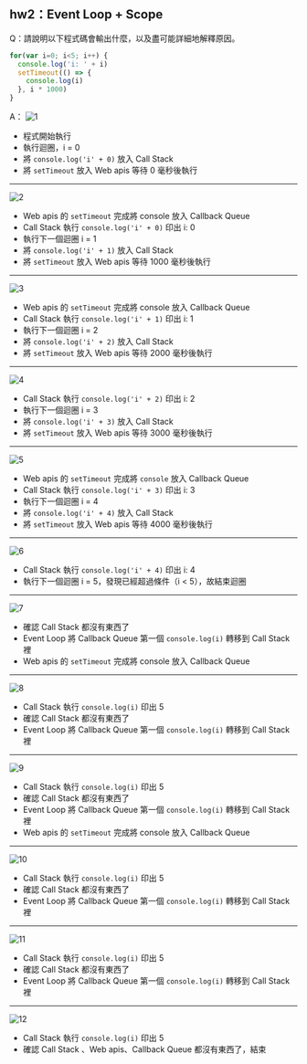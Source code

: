 ## hw2：Event Loop + Scope
Q：請說明以下程式碼會輸出什麼，以及盡可能詳細地解釋原因。

```javascript
for(var i=0; i<5; i++) {
  console.log('i: ' + i)
  setTimeout(() => {
    console.log(i)
  }, i * 1000)
}
```

A：
![1](https://imgur.com/1RiHnar.png)
- 程式開始執行
- 執行迴圈，i = 0
- 將 ```console.log('i' + 0)``` 放入 Call Stack
- 將 ```setTimeout``` 放入  Web apis 等待 0 毫秒後執行

----
![2](https://imgur.com/hRECA1Z.png)
- Web apis 的 ```setTimeout``` 完成將 console 放入 Callback Queue
- Call Stack 執行 ```console.log('i' + 0)``` 印出 i: 0
- 執行下一個迴圈 i = 1
- 將 ```console.log('i' + 1)``` 放入 Call Stack
- 將 ```setTimeout``` 放入  Web apis 等待 1000 毫秒後執行
----
![3](https://imgur.com/TwKzcdc.png)
- Web apis 的 ```setTimeout``` 完成將 console 放入 Callback Queue
- Call Stack 執行 ```console.log('i' + 1)``` 印出 i: 1
- 執行下一個迴圈 i = 2
- 將 ```console.log('i' + 2)``` 放入 Call Stack
- 將 ```setTimeout``` 放入  Web apis 等待 2000 毫秒後執行
-----
![4](https://imgur.com/pDtixy3.png)
- Call Stack 執行 ```console.log('i' + 2)``` 印出 i: 2
- 執行下一個迴圈 i = 3
- 將 ```console.log('i' + 3)``` 放入 Call Stack
- 將 ```setTimeout``` 放入  Web apis 等待 3000 毫秒後執行
-----
![5](https://imgur.com/yVsYHoS.png)
- Web apis 的 ```setTimeout``` 完成將 ```console``` 放入 Callback Queue
- Call Stack 執行 ```console.log('i' + 3)``` 印出 i: 3
- 執行下一個迴圈 i = 4
- 將 ```console.log('i' + 4)``` 放入 Call Stack
- 將 ```setTimeout``` 放入  Web apis 等待 4000 毫秒後執行
-----
![6](https://imgur.com/jx6xtcq.png)
- Call Stack 執行 ```console.log('i' + 4)``` 印出 i: 4
- 執行下一個迴圈 i = 5，發現已經超過條件（i < 5），故結束迴圈
----
![7](https://imgur.com/FxS9eQ6.png)
- 確認 Call Stack 都沒有東西了
- Event Loop 將 Callback Queue 第一個 ```console.log(i)``` 轉移到 Call Stack 裡
- Web apis 的 ```setTimeout``` 完成將 console 放入 Callback Queue
----
![8](https://imgur.com/6l0bRlp.png)
- Call Stack 執行 ```console.log(i)``` 印出 5
- 確認 Call Stack 都沒有東西了
- Event Loop 將 Callback Queue 第一個 ```console.log(i)``` 轉移到 Call Stack 裡
----
![9](https://imgur.com/rJWmBVY.png)
- Call Stack 執行 ```console.log(i)``` 印出 5
- 確認 Call Stack 都沒有東西了
- Event Loop 將 Callback Queue 第一個 ```console.log(i)``` 轉移到 Call Stack 裡
- Web apis 的 ```setTimeout``` 完成將 console 放入 Callback Queue
-----
![10](https://imgur.com/FVkxD0m.png)
- Call Stack 執行 ```console.log(i)``` 印出 5
- 確認 Call Stack 都沒有東西了
- Event Loop 將 Callback Queue 第一個 ```console.log(i)``` 轉移到 Call Stack 裡
----
![11](https://imgur.com/JYlcfJz.png)
- Call Stack 執行 ```console.log(i)``` 印出 5
- 確認 Call Stack 都沒有東西了
- Event Loop 將 Callback Queue 第一個 ```console.log(i)``` 轉移到 Call Stack 裡
----
![12](https://imgur.com/PqaBbsp.png)
- Call Stack 執行 ```console.log(i)``` 印出 5
- 確認 Call Stack 、Web apis、Callback Queue 都沒有東西了，結束
